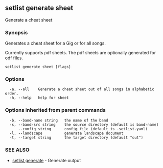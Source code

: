 ## setlist generate sheet

Generate a cheat sheet

### Synopsis

Generates a cheat sheet for a Gig or for all songs.

Currently supports pdf sheets.
The pdf sheets are optionally generated for odf files.


```
setlist generate sheet [flags]
```

### Options

```
  -a, --all    Generate a cheat sheet out of all songs in alphabetic order.
  -h, --help   help for sheet
```

### Options inherited from parent commands

```
  -b, --band-name string   the name of the band
  -s, --band-src string    the source directory (default is band-name)
      --config string      config file (default is .setlist.yaml)
  -l, --landscape          generate landscape document
  -t, --target string      the target directory (default "out")
```

### SEE ALSO

* [setlist generate](setlist_generate.md)	 - Generate output

